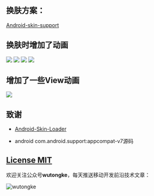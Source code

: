 ## 换肤方案：

[Android-skin-support](https://github.com/ximsfei/Android-skin-support)

## 换肤时增加了动画

![](https://github.com/wutongke/AndroidSkinAnimator/blob/master/gif/5.gif)
![](https://github.com/wutongke/AndroidSkinAnimator/blob/master/gif/6.gif)
![](https://github.com/wutongke/AndroidSkinAnimator/blob/master/gif/7.gif)
![](https://github.com/wutongke/AndroidSkinAnimator/blob/master/gif/8.gif)


## 增加了一些View动画

![](https://github.com/wutongke/AndroidSkinAnimator/blob/master/gif/9.gif)

## 致谢

* [Android-Skin-Loader](https://github.com/fengjundev/Android-Skin-Loader)

* android com.android.support:appcompat-v7源码

## [License MIT](LICENSE)


欢迎关注公众号**wutongke**，每天推送移动开发前沿技术文章：

![wutongke](http://upload-images.jianshu.io/upload_images/1407686-8f64e33d76075d40.png?imageMogr2/auto-orient/strip%7CimageView2/2/w/1240)
